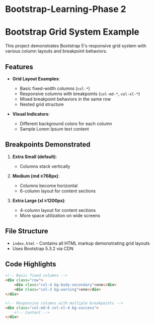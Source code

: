 # Bootstrap-Learning-Phase 2
# Bootstrap Grid System Example

This project demonstrates Bootstrap 5's responsive grid system with various column layouts and breakpoint behaviors.

## Features

- **Grid Layout Examples**:
  - Basic fixed-width columns (`col-*`)
  - Responsive columns with breakpoints (`col-md-*`, `col-xl-*`)
  - Mixed breakpoint behaviors in the same row
  - Nested grid structure

- **Visual Indicators**:
  - Different background colors for each column
  - Sample Lorem Ipsum text content

## Breakpoints Demonstrated

1. **Extra Small (default)**: 
   - Columns stack vertically
   
2. **Medium (md ≥768px)**:
   - Columns become horizontal
   - 6-column layout for content sections
   
3. **Extra Large (xl ≥1200px)**:
   - 4-column layout for content sections
   - More space utilization on wide screens

## File Structure

- `index.html` - Contains all HTML markup demonstrating grid layouts
- Uses Bootstrap 5.3.2 via CDN

## Code Highlights

```html
<!-- Basic fixed columns -->
<div class="row">
    <div class="col-4 bg-body-secondary">one</div>
    <div class="col-3 bg-warning">one</div>
</div>

<!-- Responsive columns with multiple breakpoints -->
<div class="col-md-6 col-xl-4 bg-success">
    <!-- Content -->
</div>
```
